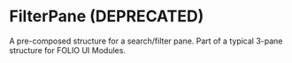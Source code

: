 # FilterPane (DEPRECATED)
A pre-composed structure for a search/filter pane. Part of a typical 3-pane structure for FOLIO UI Modules.
